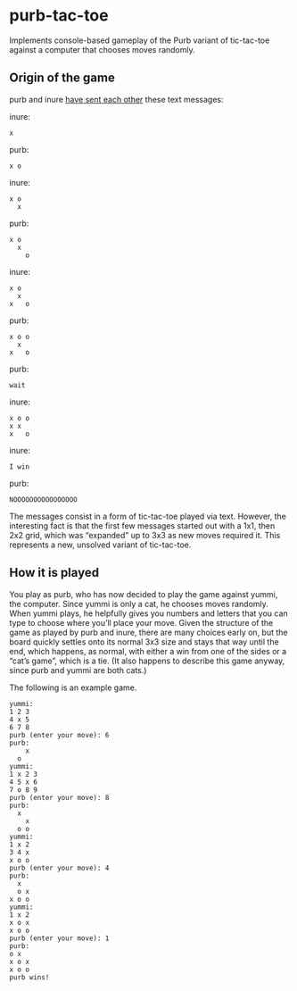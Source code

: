 # purb-tac-toe

Implements console-based gameplay of the Purb variant of tic-tac-toe against a computer that chooses moves randomly.

## Origin of the game

purb and inure [have sent each other](https://twitter.com/purrblind1/status/1700305986723139694) these text messages:

inure:

    x

purb:

    x o

inure:

    x o
      x

purb:

    x o
      x
        o

inure:

    x o
      x
    x   o

purb:

    x o o
      x
    x   o

purb:

    wait

inure:

    x o o
    x x
    x   o

inure:

    I win

purb:

    NOOOOOOOOOOOOOOOO

The messages consist in a form of tic-tac-toe played via text. However, the interesting fact is that the first few messages started out with a 1x1, then 2x2 grid, which was “expanded” up to 3x3 as new moves required it. This represents a new, unsolved variant of tic-tac-toe.

## How it is played

You play as purb, who has now decided to play the game against yummi, the computer. Since yummi is only a cat, he chooses moves randomly. When yummi plays, he helpfully gives you numbers and letters that you can type to choose where you’ll place your move. Given the structure of the game as played by purb and inure, there are many choices early on, but the board quickly settles onto its normal 3x3 size and stays that way until the end, which happens, as normal, with either a win from one of the sides or a “cat’s game”, which is a tie. (It also happens to describe this game anyway, since purb and yummi are both cats.)

The following is an example game.

	yummi:
	1 2 3
	4 x 5
	6 7 8
	purb (enter your move): 6
	purb:
		x  
	  o    
	yummi:
	1 x 2 3
	4 5 x 6
	7 o 8 9
	purb (enter your move): 8
	purb:
	  x    
		x  
	  o o  
	yummi:
	1 x 2
	3 4 x
	x o o
	purb (enter your move): 4
	purb:
	  x  
	  o x
	x o o
	yummi:
	1 x 2
	x o x
	x o o
	purb (enter your move): 1
	purb:
	o x  
	x o x
	x o o
	purb wins!